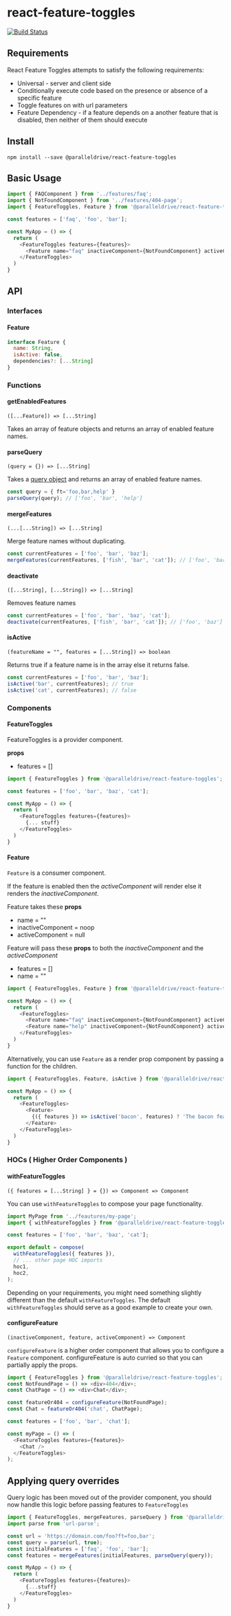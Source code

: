 # react-feature-toggles

[![Build Status](https://travis-ci.com/paralleldrive/react-feature-toggles.svg?token=Ba8H1FN3UT5CqqFhs2AM&branch=master)](https://travis-ci.com/paralleldrive/react-feature-toggles)

## Requirements

React Feature Toggles attempts to satisfy the following requirements:

* Universal - server and client side
* Conditionally execute code based on the presence or absence of a specific feature
* Toggle features on with url parameters
* Feature Dependency - if a feature depends on a another feature that is disabled, then neither of them should execute

## Install

```
npm install --save @paralleldrive/react-feature-toggles
```

## Basic Usage

```js
import { FAQComponent } from '../features/faq';
import { NotFoundComponent } from '../features/404-page';
import { FeatureToggles, Feature } from '@paralleldrive/react-feature-toggles';

const features = ['faq', 'foo', 'bar'];

const MyApp = () => {
  return (
    <FeatureToggles features={features}>
      <Feature name="faq" inactiveComponent={NotFoundComponent} activeComponent={FAQComponent}/>
    </FeatureToggles>
  )
}
```

## API

### Interfaces

#### Feature

```js
interface Feature {
  name: String,
  isActive: false,
  dependencies?: [...String]
}
```

### Functions

#### getEnabledFeatures

`([...Feature]) => [...String]`

Takes an array of feature objects and returns an array of enabled feature names.

#### parseQuery

`(query = {}) => [...String]`

Takes a [query object](https://nodejs.org/api/url.html) and returns an array of enabled feature names.

```js
const query = { ft='foo,bar,help' }
parseQuery(query); // ['foo', 'bar', 'help']
```

#### mergeFeatures

`(...[...String]) => [...String]`

Merge feature names without duplicating.

```js
const currentFeatures = ['foo', 'bar', 'baz'];
mergeFeatures(currentFeatures, ['fish', 'bar', 'cat']); // ['foo', 'bar', 'baz', 'fish', 'cat']
```

#### deactivate

`([...String], [...String]) => [...String]`

Removes feature names

```js
const currentFeatures = ['foo', 'bar', 'baz', 'cat'];
deactivate(currentFeatures, ['fish', 'bar', 'cat']); // ['foo', 'baz']
```

#### isActive

`(featureName = "", features = [...String]) => boolean`

Returns true if a feature name is in the array else it returns false.

```js
const currentFeatures = ['foo', 'bar', 'baz'];
isActive('bar', currentFeatures); // true
isActive('cat', currentFeatures); // false
```

### Components

#### FeatureToggles

FeatureToggles is a provider component.

**props**   
- features = []

```js
import { FeatureToggles } from '@paralleldrive/react-feature-toggles';

const features = ['foo', 'bar', 'baz', 'cat'];

const MyApp = () => {
  return (
    <FeatureToggles features={features}>
      {... stuff}
    </FeatureToggles>
  )
}
```

#### Feature

`Feature` is a consumer component. 

If the feature is enabled then the *activeComponent* will render else it renders the *inactiveComponent*.

Feature takes these **props**   
- name = ""
- inactiveComponent = noop
- activeComponent = null


Feature will pass these **props** to both the *inactiveComponent* and the *activeComponent*
- features = []
- name = ""

```js
import { FeatureToggles, Feature } from '@paralleldrive/react-feature-toggles';

const MyApp = () => {
  return (
    <FeatureToggles>
      <Feature name="faq" inactiveComponent={NotFoundComponent} activeComponent={FAQComponent}/>
      <Feature name="help" inactiveComponent={NotFoundComponent} activeComponent={HelpComponent}/>
    </FeatureToggles>
  )
}
```

Alternatively, you can use `Feature` as a render prop component by passing a function for the children.

```js
import { FeatureToggles, Feature, isActive } from '@paralleldrive/react-feature-toggles';

const MyApp = () => {
  return (
    <FeatureToggles>
      <Feature>
        {({ features }) => isActive('bacon', features) ? 'The bacon feature is active' : 'Bacon is inactive' }
      </Feature>
    </FeatureToggles>
  )
}
```

### HOCs ( Higher Order Components )

#### withFeatureToggles

`({ features = [...String] } = {}) => Component => Component`

You can use `withFeatureToggles` to compose your page functionality.

```js
import MyPage from '../feautures/my-page';
import { withFeatureToggles } from '@paralleldrive/react-feature-toggles';

const features = ['foo', 'bar', 'baz', 'cat'];

export default = compose(
  withFeatureToggles({ features }),
  // ... other page HOC imports
  hoc1,
  hoc2,
);
```

Depending on your requirements, you might need something slightly different than the default `withFeatureToggles`. The default `withFeatureToggles` should serve as a good example to create your own.

#### configureFeature

`(inactiveComponent, feature, activeComponent) => Component`

`configureFeature` is a higher order component that allows you to configure a `Feature` component. configureFeature is auto curried so that you can partially apply the props.


```js
import { FeatureToggles } from '@paralleldrive/react-feature-toggles';
const NotFoundPage = () => <div>404</div>;
const ChatPage = () => <div>Chat</div>;

const featureOr404 = configureFeature(NotFoundPage);
const Chat = featureOr404('chat', ChatPage);

const features = ['foo', 'bar', 'chat'];

const myPage = () => (
  <FeatureToggles features={features}>
    <Chat />
  </FeatureToggles>
);

```

## Applying query overrides

Query logic has been moved out of the provider component, you should now handle this logic before passing features to `FeatureToggles`

```js
import { FeatureToggles, mergeFeatures, parseQuery } from '@paralleldrive/react-feature-toggles';
import parse from 'url-parse';

const url = 'https://domain.com/foo?ft=foo,bar';
const query = parse(url, true);
const initialFeatures = ['faq', 'foo', 'bar'];
const features = mergeFeatures(initialFeatures, parseQuery(query));

const MyApp = () => {
  return (
    <FeatureToggles features={features}>
      {...stuff}
    </FeatureToggles>
  )
}
```
